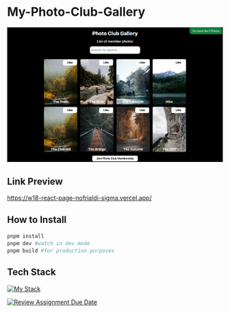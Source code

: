 # My-Photo-Club-Gallery

![image](assets/images/web_ss.png)

## Link Preview

<https://w18-react-page-nofrialdi-sigma.vercel.app/>

## How to Install

```bash
pnpm install
pnpm dev #watch in dev mode
pnpm build #for production purposes
```

## Tech Stack

[![My Stack](https://skillicons.dev/icons?i=ts,tailwind,react,vite,git,nodejs,github,vscode)](https://skillicons.dev)

[![Review Assignment Due Date](https://classroom.github.com/assets/deadline-readme-button-24ddc0f5d75046c5622901739e7c5dd533143b0c8e959d652212380cedb1ea36.svg)](https://classroom.github.com/a/so4zIuuG)
